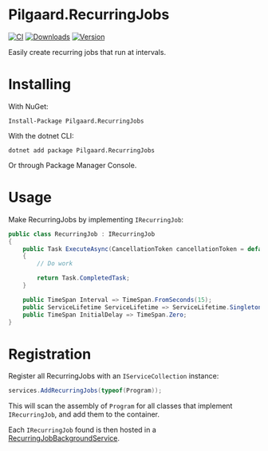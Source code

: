 # Pilgaard.RecurringJobs

[![CI](https://github.com/NielsPilgaard/Pilgaard.BackgroundJobs/actions/workflows/recurringjobs_ci.yml/badge.svg)](https://github.com/NielsPilgaard/Pilgaard.BackgroundJobs/actions/workflows/recurringjobs_ci.yml)
[![Downloads](https://img.shields.io/nuget/dt/Pilgaard.RecurringJobs.svg)](https://www.nuget.org/packages/Pilgaard.RecurringJobs)
[![Version](https://img.shields.io/nuget/vpre/Pilgaard.RecurringJobs.svg)](https://www.nuget.org/packages/Pilgaard.RecurringJobs)

Easily create recurring jobs that run at intervals.

# Installing

With NuGet:

    Install-Package Pilgaard.RecurringJobs

With the dotnet CLI:

    dotnet add package Pilgaard.RecurringJobs

Or through Package Manager Console.

# Usage

Make RecurringJobs by implementing `IRecurringJob`:

```csharp
public class RecurringJob : IRecurringJob
{
    public Task ExecuteAsync(CancellationToken cancellationToken = default)
    {
        // Do work

        return Task.CompletedTask;
    }

    public TimeSpan Interval => TimeSpan.FromSeconds(15);
    public ServiceLifetime ServiceLifetime => ServiceLifetime.Singleton;
    public TimeSpan InitialDelay => TimeSpan.Zero;
}
```

# Registration

Register all RecurringJobs with an `IServiceCollection` instance:

```csharp
services.AddRecurringJobs(typeof(Program));
```

This will scan the assembly of `Program` for all classes that implement `IRecurringJob`, and add them to the container.

Each `IRecurringJob` found is then hosted in a [RecurringJobBackgroundService](https://github.com/NielsPilgaard/Pilgaard.Jobs/blob/master/src/Pilgaard.RecurringJobs/RecurringJobBackgroundService.cs).
